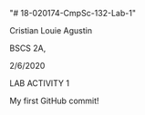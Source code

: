 "# 18-020174-CmpSc-132-Lab-1"

Cristian Louie Agustin

BSCS 2A,

2/6/2020

LAB ACTIVITY 1

My first GitHub commit!
